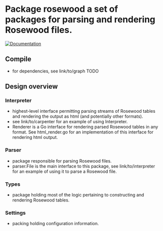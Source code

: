 # Package rosewood a set of packages for parsing and rendering Rosewood files.
[![Documentation](https://godoc.org/github.com/VaccineAndDrugEvaluationCentre/rosewood-go?status.svg)](https://godoc.org/github.com/VaccineAndDrugEvaluationCentre/rosewood-go)

## Compile
- for dependencies, see link/to/graph TODO

## Design overview
### Interpreter 
- highest-level interface permitting parsing streams of Rosewood tables and rendering the output as html (and potentially other formats).
- see link/to/carpenter for an example of using Interpreter. 
- Renderer is a Go interface for rendering parsed Rosewood tables in any format. See html_render.go for an implementation of this interface for rendering html output.

### Parser
- package responsible for parsing Rosewood files.
- parser.File is the main interface to this package, see link/to/interpreter for an example of using it to parse a Rosewood file.

### Types
- package holding most of the logic pertaining to constructing and rendering Rosewood tables.

### Settings
- packing holding configuration information.

